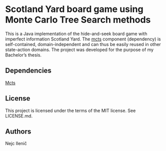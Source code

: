 # Scotland Yard board game using Monte Carlo Tree Search methods
This is a Java implementation of the hide-and-seek board game with imperfect information Scotland Yard. The [mcts](https://github.com/nejc92/mcts) component (dependency) is self-contained, domain-independent and can thus be easily reused in other state-action domains. The project was developed for the purpose of my Bachelor’s thesis.

## Dependencies
[Mcts](https://github.com/nejc92/mcts)

## License
This project is licensed under the terms of the MIT license. See LICENSE.md.

## Authors
Nejc Ilenič